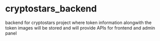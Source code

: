 # cryptostars_backend

backend for cryptostars project where token information alongwith the token images will be stored and will provide APIs for frontend and admin panel